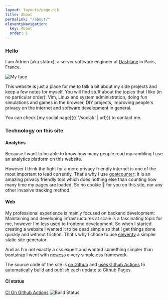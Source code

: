 ```yaml
---
layout: layouts/page.njk
title: About
permalink: "/about/"
eleventyNavigation:
  key: About
  order: 5
---
```


### Hello

I am Adrien (aka statox), a server software engineer at [Dashlane](https://www.dashlane.com/) in Paris, France.

<img class="profile-picture" src="{{ '/images/me.jpg' | url }}" alt="My face"/>

This website is just a place for me to talk a bit about my side projects and keep a few notes for myself. You will find stuff about the topics that I like (in no particular order): Vim, Linux and system administration, doing fun simulations and games in the browser, DIY projects, improving people's privacy on the internet and software development in general.

You can check [my social page]({{ '/social/' | url}}) to contact me.

### Technology on this site

#### Analytics

Because I want to be able to know how many people read my rambling I use an analytics platform on this website.

However I think the fight for a more privacy friendly internet is one of the most important to lead currently. That's why I use [goatcounter](https://www.goatcounter.com/): It is an amazing privacy friendly tool which does nothing else than counting how many time my pages are loaded. So no cookie :cookie: for you on this site, nor any other invasive tracking method.

#### Web

My professional experience is mainly focused on backend development: Maintaining and developing infrastructures at scale is a fascinating topic for me, however I'm less used to frontend development. So when I started creating a website I wanted it to be dead simple so that I get things done quickly and without friction. That's why I chose to use [eleventy](https://11ty.dev/) a simpler static site generator.

And as I'm not exactly a css expert and wanted something simpler than bootstrap I went with [newcss](https://newcss.net/) a very simple css framework.

The source code of the site is [on Github](https://github.com/statox/blog/) and [uses Github Actions](../posts/others/travis-to-githubactions/) to automatically build and publish each update to Github Pages.

#### CI status

[CI On Github Actions](https://github.com/statox/blog/actions/)
![Build Status](https://github.com/statox/blog/actions/workflows/deploy.yml/badge.svg)

